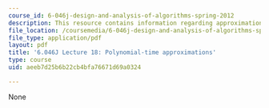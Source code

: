 ```yaml
---
course_id: 6-046j-design-and-analysis-of-algorithms-spring-2012
description: This resource contains information regarding approximation algorithms.
file_location: /coursemedia/6-046j-design-and-analysis-of-algorithms-spring-2012/aeeb7d25b6b22cb4bfa76671d69a0324_MIT6_046JS12_lec18.pdf
file_type: application/pdf
layout: pdf
title: '6.046J Lecture 18: Polynomial-time approximations'
type: course
uid: aeeb7d25b6b22cb4bfa76671d69a0324

---
```

None